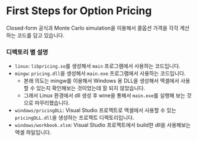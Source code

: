 # First Steps for Option Pricing

Closed-form 공식과 Monte Carlo simulation을 이용해서 콜옵션 가격을 각각 계산하는 코드를 담고 있습니다.

### 디렉토리 별 설명

  * `linux`: `libpricing.so`를 생성해서 `main` 프로그램에서 사용하는 코드입니다.
  * `mingw`: `pricing.dll`을 생성해서 `main.exe` 프로그램에서 사용하는 코드입니다.
    * 본래 의도는 mingw를 이용해서 Windows 용 DLL을 생성해서 엑셀에서 사용할 수 있는지 확인해보는 것이었는데 잘 되지 않았습니다.
    * 그래서 Linux 환경에서 dll 생성 후 wine을 통해서 `main.exe`를 실행해 보는 것으로 마무리했습니다.
  * `windows/pricingDLL`: Visual Studio 프로젝트로 엑셀에서 사용할 수 있는 `pricingDLL.dll`을 생성하는 프로젝트 디렉토리입니다.
  * `windows/workbook.xlsm`: Visual Studio 프로젝트에서 build한 dll을 사용해보는 엑셀 파일입니다.
